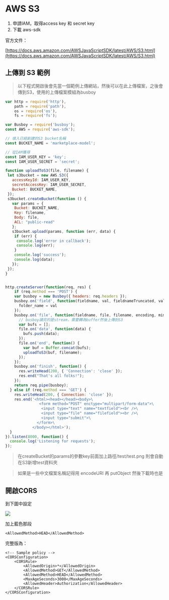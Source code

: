 # AWS S3

1. 申請IAM，取得access key 和 secret key
2. 下載 aws-sdk

官方文件：

[https://docs.aws.amazon.com/AWSJavaScriptSDK/latest/AWS/S3.html](https://docs.aws.amazon.com/AWSJavaScriptSDK/latest/AWS/S3.html)

## 上傳到 S3 範例

> 以下程式開啟後會先當一個範例上傳網站，然後可以在此上傳檔案，之後會傳到S3，使用的上傳檔案模組為busboy

```javascript
var http = require('http'),
    path = require('path'),
    os = require('os'),
    fs = require('fs');

var Busboy = require('busboy');
const AWS = require('aws-sdk');

// 填入已經創建的S3 bucket名稱
const BUCKET_NAME = 'marketplace-model';

// 從IAM獲得
const IAM_USER_KEY = 'key';
const IAM_USER_SECRET = 'secret';

function uploadToS3(file, filename) {
 let s3bucket = new AWS.S3({
   accessKeyId: IAM_USER_KEY,
   secretAccessKey: IAM_USER_SECRET,
   Bucket: BUCKET_NAME,
 });
 s3bucket.createBucket(function () {
   var params = {
    Bucket: BUCKET_NAME,
    Key: filename,
    Body: file,
    ACL: "public-read"
   };
   s3bucket.upload(params, function (err, data) {
    if (err) {
     console.log('error in callback');
     console.log(err);
    }
    console.log('success');
    console.log(data);
   });
 });
}


http.createServer(function(req, res) {
    if (req.method === 'POST') {
    var busboy = new Busboy({ headers: req.headers });
    busboy.on('field', function(fieldname, val, fieldnameTruncated, valTruncated, encoding, mimetype) {
      folder_name = val
    });
    busboy.on('file', function(fieldname, file, filename, encoding, mimetype) {
      // busboy讀完的是stream，需要轉為buffer然後上傳到S3
      var bufs = [];
      file.on('data', function(data) {
        bufs.push(data);
      });
      file.on('end', function() {
        var buf = Buffer.concat(bufs);
        uploadToS3(buf, filename);
      });
    });
    busboy.on('finish', function() {
      res.writeHead(200, { 'Connection': 'close' });
      res.end("That's all folks!");
    });
    return req.pipe(busboy);
  } else if (req.method === 'GET') {
    res.writeHead(200, { Connection: 'close' });
    res.end('<html><head></head><body>\
               <form method="POST" enctype="multipart/form-data">\
                <input type="text" name="textfield"><br />\
                <input type="file" name="filefield"><br />\
                <input type="submit">\
              </form>\
            </body></html>');
  }
}).listen(8000, function() {
  console.log('Listening for requests');
});
```

> 在createBucket的params的參數key前面加上路徑/test/test.png 則會自動在S3新增test資料夾

> 如果是一些中文檔案名稱記得用 encodeURI 再 putObject 然後下載時也是

## 開啟CORS

到下圖中設定

![](https://github.com/easonwang01/web_advance/tree/1925ddcb36447378ab5377e38c84f5ccccca8136/assets/螢幕快照%202018-04-18%20上午11.14.50.png)

加上藍色那段

```text
<AllowedMethod>HEAD</AllowedMethod>
```

完整版為：

```text
<!-- Sample policy -->
<CORSConfiguration>
    <CORSRule>
        <AllowedOrigin>*</AllowedOrigin>
        <AllowedMethod>GET</AllowedMethod>
        <AllowedMethod>HEAD</AllowedMethod>
        <MaxAgeSeconds>3000</MaxAgeSeconds>
        <AllowedHeader>Authorization</AllowedHeader>
    </CORSRule>
</CORSConfiguration>
```

